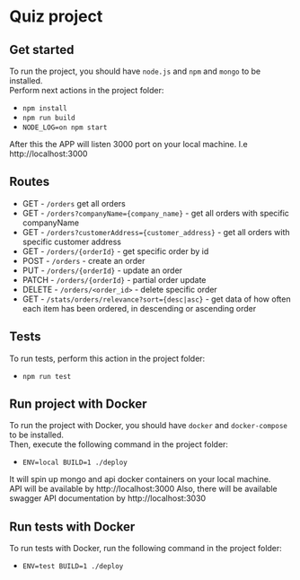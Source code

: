 # Quiz project

## Get started

To run the project, you should have `node.js` and `npm` and `mongo` to be installed.    
Perform next actions in the project folder:   

- `npm install`
- `npm run build`
- `NODE_LOG=on npm start`

After this the APP will listen 3000 port on your local machine. I.e http://localhost:3000

## Routes

- GET - `/orders` get all orders
- GET - `/orders?companyName={company_name}` - get all orders with specific companyName
- GET - `/orders?customerAddress={customer_address}` - get all orders with specific customer address
- GET - `/orders/{orderId}` - get specific order by id
- POST - `/orders` - create an order
- PUT - `/orders/{orderId}` - update an order
- PATCH - `/orders/{orderId}` - partial order update
- DELETE - `/orders/<order_id>` - delete specific order
- GET - `/stats/orders/relevance?sort={desc|asc}` - get data of how often each item has been ordered, in descending or ascending order

## Tests

To run tests, perform this action in the project folder:

- `npm run test`

## Run project with Docker

To run the project with Docker, you should have `docker` and `docker-compose` to be installed.   
Then, execute the following command in the project folder:

- `ENV=local BUILD=1 ./deploy`

It will spin up mongo and api docker containers on your local machine.    
API will be available by http://localhost:3000
Also, there will be available swagger API documentation by http://localhost:3030

## Run tests with Docker

To run tests with Docker, run the following command in the project folder:

- `ENV=test BUILD=1 ./deploy`
